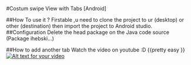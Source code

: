 #Costum swipe View with Tabs [Android]

##How To use it ?
Firstable ,u need to clone the project to ur (desktop) or other (destination) then import the project to Android studio.
##Configuration
Delete the head package on the Java code source (Package ihebski...)

##How to add another tab
Watch the video on youtube :D {{pretty easy }}
[![Alt text for your video](http://img.youtube.com/vi/T-D1KVIuvjA/0.jpg)](http://www.youtube.com/watch?v=T-D1KVIuvjA)
